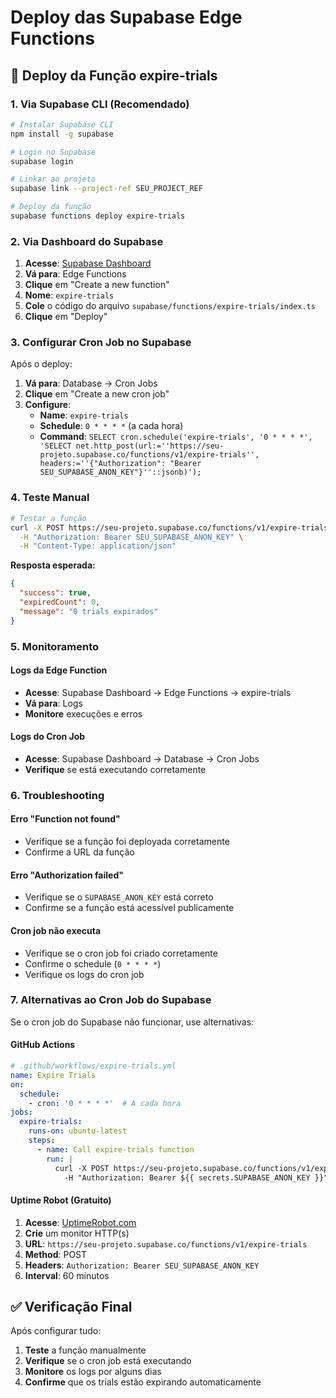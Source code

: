 # Deploy das Supabase Edge Functions

## 🚀 Deploy da Função expire-trials

### 1. Via Supabase CLI (Recomendado)

```bash
# Instalar Supabase CLI
npm install -g supabase

# Login no Supabase
supabase login

# Linkar ao projeto
supabase link --project-ref SEU_PROJECT_REF

# Deploy da função
supabase functions deploy expire-trials
```

### 2. Via Dashboard do Supabase

1. **Acesse**: [Supabase Dashboard](https://supabase.com/dashboard)
2. **Vá para**: Edge Functions
3. **Clique** em "Create a new function"
4. **Nome**: `expire-trials`
5. **Cole** o código do arquivo `supabase/functions/expire-trials/index.ts`
6. **Clique** em "Deploy"

### 3. Configurar Cron Job no Supabase

Após o deploy:

1. **Vá para**: Database → Cron Jobs
2. **Clique** em "Create a new cron job"
3. **Configure**:
   - **Name**: `expire-trials`
   - **Schedule**: `0 * * * *` (a cada hora)
   - **Command**: `SELECT cron.schedule('expire-trials', '0 * * * *', 'SELECT net.http_post(url:=''https://seu-projeto.supabase.co/functions/v1/expire-trials'', headers:=''{"Authorization": "Bearer SEU_SUPABASE_ANON_KEY"}''::jsonb)');`

### 4. Teste Manual

```bash
# Testar a função
curl -X POST https://seu-projeto.supabase.co/functions/v1/expire-trials \
  -H "Authorization: Bearer SEU_SUPABASE_ANON_KEY" \
  -H "Content-Type: application/json"
```

**Resposta esperada:**
```json
{
  "success": true,
  "expiredCount": 0,
  "message": "0 trials expirados"
}
```

### 5. Monitoramento

#### Logs da Edge Function
- **Acesse**: Supabase Dashboard → Edge Functions → expire-trials
- **Vá para**: Logs
- **Monitore** execuções e erros

#### Logs do Cron Job
- **Acesse**: Supabase Dashboard → Database → Cron Jobs
- **Verifique** se está executando corretamente

### 6. Troubleshooting

#### Erro "Function not found"
- Verifique se a função foi deployada corretamente
- Confirme a URL da função

#### Erro "Authorization failed"
- Verifique se o `SUPABASE_ANON_KEY` está correto
- Confirme se a função está acessível publicamente

#### Cron job não executa
- Verifique se o cron job foi criado corretamente
- Confirme o schedule (`0 * * * *`)
- Verifique os logs do cron job

### 7. Alternativas ao Cron Job do Supabase

Se o cron job do Supabase não funcionar, use alternativas:

#### GitHub Actions
```yaml
# .github/workflows/expire-trials.yml
name: Expire Trials
on:
  schedule:
    - cron: '0 * * * *'  # A cada hora
jobs:
  expire-trials:
    runs-on: ubuntu-latest
    steps:
      - name: Call expire-trials function
        run: |
          curl -X POST https://seu-projeto.supabase.co/functions/v1/expire-trials \
            -H "Authorization: Bearer ${{ secrets.SUPABASE_ANON_KEY }}"
```

#### Uptime Robot (Gratuito)
1. **Acesse**: [UptimeRobot.com](https://uptimerobot.com/)
2. **Crie** um monitor HTTP(s)
3. **URL**: `https://seu-projeto.supabase.co/functions/v1/expire-trials`
4. **Method**: POST
5. **Headers**: `Authorization: Bearer SEU_SUPABASE_ANON_KEY`
6. **Interval**: 60 minutos

## ✅ Verificação Final

Após configurar tudo:

1. **Teste** a função manualmente
2. **Verifique** se o cron job está executando
3. **Monitore** os logs por alguns dias
4. **Confirme** que os trials estão expirando automaticamente
